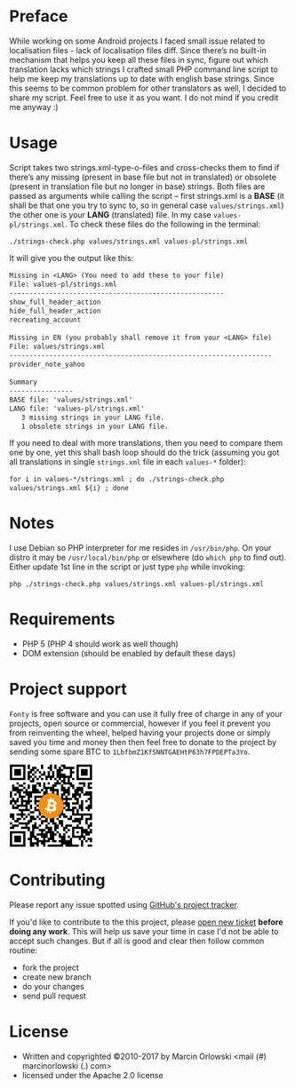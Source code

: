 Preface
=======

While working on some Android projects I faced small issue related to localisation files - lack of localisation files diff.
Since there’s no built-in mechanism that helps you keep all these files in sync, figure out which translation lacks
which strings I crafted small PHP command line script to help me keep my translations up to date with english base 
strings. Since this seems to be common problem for other translators as well, I decided to share my script. Feel 
free to use it as you want. I do not mind if you credit me anyway :)

Usage
=====

Script takes two strings.xml-type-o-files and cross-checks them to find if there’s any missing 
(present in base file but not in translated) or obsolete (present in translation file but no longer in base)
strings. Both files are passed as arguments while calling the script – first strings.xml is a **BASE** 
(it shall be that one you try to sync to, so in general case `values/strings.xml`) the other one is your **LANG**
(translated) file. In my case `values-pl/strings.xml`. To check these files do the following in the terminal:

    ./strings-check.php values/strings.xml values-pl/strings.xml

It will give you the output like this:
    
    Missing in <LANG> (You need to add these to your file)
    File: values-pl/strings.xml
    ------------------------------------------------------
    show_full_header_action
    hide_full_header_action
    recreating_account
    
    Missing in EN (you probably shall remove it from your <LANG> file)
    File: values/strings.xml
    ------------------------------------------------------------------
    provider_note_yahoo
    
    Summary
    ----------------
    BASE file: 'values/strings.xml'
    LANG file: 'values-pl/strings.xml'
       3 missing strings in your LANG file.
       1 obsolete strings in your LANG file.

If you need to deal with more translations, then you need to compare them one by one, yet this shall bash loop should do the trick
(assuming you got all translations in single `strings.xml` file in each `values-*` folder):

    for i in values-*/strings.xml ; do ./strings-check.php values/strings.xml ${i} ; done

Notes
=====

I use Debian so PHP interpreter for me resides in `/usr/bin/php`. On your distro it may be `/usr/local/bin/php` or elsewhere (do `which php` to find out). Either update 1st line in the script or just type `php` while invoking:

    php ./strings-check.php values/strings.xml values-pl/strings.xml

Requirements
============

 - PHP 5 (PHP 4 should work as well though)
 - DOM extension (should be enabled by default these days)

Project support
===============

 `Fonty` is free software and you can use it fully free of charge in any of your projects, open source or
 commercial, however if you feel it prevent you from reinventing the wheel, helped having your projects
 done or simply saved you time and money  then then feel free to donate to the project by sending some
 spare BTC to `1LbfbmZ1KfSNNTGAEHtP63h7FPDEPTa3Yo`.

 ![BTC](btc.png)


Contributing
============

 Please report any issue spotted using [GitHub's project tracker](https://github.com/MarcinOrlowski/android-strings-check/issues).

 If you'd like to contribute to the this project, please [open new ticket](https://github.com/MarcinOrlowski/android-strings-check/issues)
 **before doing any work**. This will help us save your time in case I'd not be able to accept such changes. But if all is good and
 clear then follow common routine:

  * fork the project
  * create new branch
  * do your changes
  * send pull request


License
=======

  * Written and copyrighted &copy;2010-2017 by Marcin Orlowski <mail (#) marcinorlowski (.) com>
  * licensed under the Apache 2.0 license

